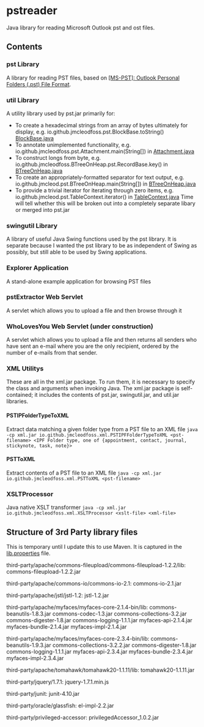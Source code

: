 # pstreader
Java library for reading Microsoft Outlook pst and ost files.

## Contents
### pst Library
A library for reading PST files, based on [[MS-PST]: Outlook Personal Folders (.pst) File Format](https://docs.microsoft.com/en-us/openspecs/office_file_formats/ms-pst/141923d5-15ab-4ef1-a524-6dce75aae546).

### util Library
A utility library used by pst.jar primarily for:
* To create a hexadecimal strings from an array of bytes ultimately for display, e.g. io.github.jmcleodfoss.pst.BlockBase.toString() [BlockBase.java](https://github.com/Jmcleodfoss/pstreader/blob/master/src/io/github/jmcleodfoss/pst/BlockBase.java)
* To annotate unimplemented functionality, e.g. io.github.jmcleodfoss.pst.Attachment.main(String[]) in [Attachment.java](https://github.com/Jmcleodfoss/pstreader/blob/master/src/io/github/jmcleodfoss/pst/Attachment.java)
* To construct longs from byte, e.g. io.github.jmcleodfoss.BTreeOnHeap.pst.RecordBase.key() in [BTreeOnHeap.java](https://github.com/Jmcleodfoss/pstreader/blob/master/src/io/github/jmcleodfoss/pst/BTreeOnHeap.java)
* To create an appropriately-formatted separator for text output, e.g. io.github.jmcleod.pst.BTreeOnHeap.main(String[]) in [BTreeOnHeap.java](https://github.com/Jmcleodfoss/pstreader/blob/master/src/io/github/jmcleodfoss/pst/BTreeOnHeap.java)
* To provide a trivial iterator for iterating through zero items, e.g. io.github.jmcleod.pst.TableContext.iterator() in [TableContext.java](https://github.com/Jmcleodfoss/pstreader/blob/master/src/io/github/jmcleodfoss/pst/TableContext.java)
Time will tell whether this will be broken out into a completely separate libary or merged into pst.jar

### swingutil Library
A library of useful Java Swing functions used by the pst library. It is separate because I wanted the pst library to be as independent of Swing as possibly, but still able to be used by Swing applications.

### Explorer Application
A stand-alone example application for browsing PST files

### pstExtractor Web Servlet
A servlet which allows you to upload a file and then browse through it

### WhoLovesYou Web Servlet (under construction)
A servlet which allows you to upload a file and then returns all senders who have sent an e-mail where you are the only recipient, ordered by the number of e-mails from that sender.

### XML Utilitys
These are all in the xml.jar package. To run them, it is necessary to specify the class and arguments when invoking Java. The xml.jar package is self-contained; it includes the contents of pst.jar, swingutil.jar, and util.jar libraries.

#### PSTIPFolderTypeToXML
Extract data matching a given folder type from a PST file to an XML file
`java -cp xml.jar io.github.jmcleodfoss.xml.PSTIPFFolderTypeToXML <pst-filename> <IPF Folder type, one of {appointment, contact, journal, stickynote, task, note}>`

#### PSTToXML
Extract contents of a PST file to an XML file
`java -cp xml.jar io.github.jmcleodfoss.xml.PSTToXML <pst-filename>`

### XSLTProcessor
Java native XSLT transformer
`java -cp xml.jar io.github.jmcleodfoss.xml.XSLTProcessor <xslt-file> <xml-file>`

## Structure of 3rd Party library files
This is temporary until I update this to use Maven. It is captured in the [lib.properties](https://github.com/Jmcleodfoss/pstreader/blob/master/lib.properties) file.

third-party/apache/commons-fileupload/commons-fileupload-1.2.2/lib:
commons-fileupload-1.2.2.jar

third-party/apache/commons-io/commons-io-2.1:
commons-io-2.1.jar

third-party/apache/jstl/jstl-1.2:
jstl-1.2.jar

third-party/apache/myfaces/myfaces-core-2.1.4-bin/lib:
commons-beanutils-1.8.3.jar
commons-codec-1.3.jar
commons-collections-3.2.jar
commons-digester-1.8.jar
commons-logging-1.1.1.jar
myfaces-api-2.1.4.jar
myfaces-bundle-2.1.4.jar
myfaces-impl-2.1.4.jar

third-party/apache/myfaces/myfaces-core-2.3.4-bin/lib:
commons-beanutils-1.9.3.jar
commons-collections-3.2.2.jar
commons-digester-1.8.jar
commons-logging-1.1.1.jar
myfaces-api-2.3.4.jar
myfaces-bundle-2.3.4.jar
myfaces-impl-2.3.4.jar

third-party/apache/tomahawk/tomahawk20-1.1.11/lib:
tomahawk20-1.1.11.jar

third-party/jquery/1.7.1:
jquery-1.7.1.min.js

third-party/junit:
junit-4.10.jar

third-party/oracle/glassfish:
el-impl-2.2.jar

third-party/privileged-accessor:
privilegedAccessor_1.0.2.jar
